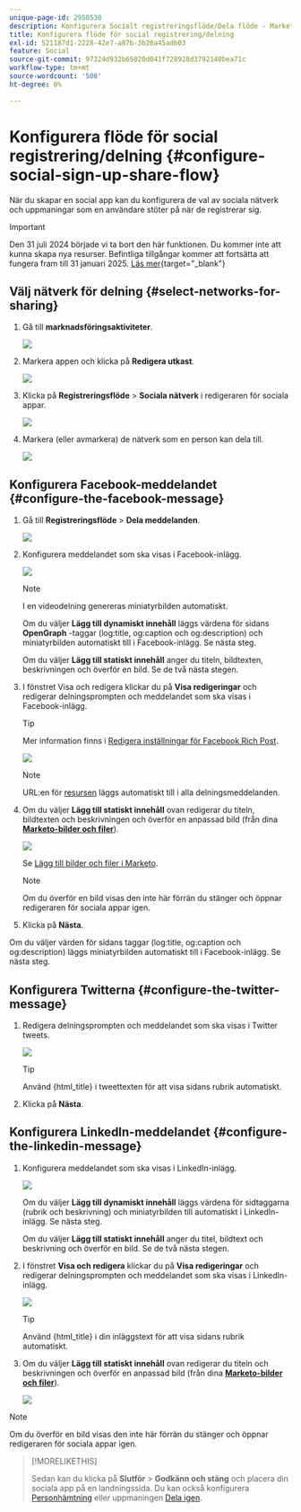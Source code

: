 ```yaml
---
unique-page-id: 2950530
description: Konfigurera Socialt registreringsflöde/Dela flöde - Marketo Docs - Produktdokumentation
title: Konfigurera flöde för social registrering/delning
exl-id: 521187d1-2228-42e7-a87b-3b20a45adb03
feature: Social
source-git-commit: 97324d932b65020d041f728928d3792140bea71c
workflow-type: tm+mt
source-wordcount: '508'
ht-degree: 0%

---
```


# Konfigurera flöde för social registrering/delning {#configure-social-sign-up-share-flow}

När du skapar en social app kan du konfigurera de val av sociala nätverk och uppmaningar som en användare stöter på när de registrerar sig.

>[!IMPORTANT]
>
>Den 31 juli 2024 började vi ta bort den här funktionen. Du kommer inte att kunna skapa nya resurser. Befintliga tillgångar kommer att fortsätta att fungera fram till 31 januari 2025. [Läs mer](https://nation.marketo.com/t5/employee-blogs/marketo-engage-social-features-deprecation/ba-p/351977){target="_blank"}

## Välj nätverk för delning {#select-networks-for-sharing}

1. Gå till **marknadsföringsaktiviteter**.

   ![](assets/ma-1.png)

1. Markera appen och klicka på **Redigera utkast**.

   ![](assets/image2014-9-22-13-3a57-3a43.png)

1. Klicka på **Registreringsflöde** > **Sociala nätverk** i redigeraren för sociala appar.

   ![](assets/three.png)

1. Markera (eller avmarkera) de nätverk som en person kan dela till.

   ![](assets/four.png)

## Konfigurera Facebook-meddelandet {#configure-the-facebook-message}

1. Gå till **Registreringsflöde** > **Dela meddelanden**.

   ![](assets/five.png)

1. Konfigurera meddelandet som ska visas i Facebook-inlägg.

   ![](assets/image2014-9-22-13-3a58-3a54.png)

   >[!NOTE]
   >
   >I en videodelning genereras miniatyrbilden automatiskt.

   Om du väljer **Lägg till dynamiskt innehåll** läggs värdena för sidans **OpenGraph** -taggar (log:title, og:caption och og:description) och miniatyrbilden automatiskt till i Facebook-inlägg. Se nästa steg.

   Om du väljer **Lägg till statiskt innehåll** anger du titeln, bildtexten, beskrivningen och överför en bild. Se de två nästa stegen.

1. I fönstret Visa och redigera klickar du på **Visa redigeringar** och redigerar delningsprompten och meddelandet som ska visas i Facebook-inlägg.

   >[!TIP]
   >
   >Mer information finns i [Redigera inställningar för Facebook Rich Post](/help/marketo/product-docs/demand-generation/facebook/edit-facebook-rich-post-settings.md).

   ![](assets/image2014-9-22-13-3a59-3a57.png)

   >[!NOTE]
   >
   >URL:en för [resursen](/help/marketo/product-docs/demand-generation/social/social-functions/choose-the-share-url-for-a-social-app.md) läggs automatiskt till i alla delningsmeddelanden.

1. Om du väljer **Lägg till statiskt innehåll** ovan redigerar du titeln, bildtexten och beskrivningen och överför en anpassad bild (från dina [**Marketo-bilder och filer**](/help/marketo/product-docs/demand-generation/images-and-files/add-images-and-files-to-marketo.md)).

   ![](assets/image2014-9-22-14-3a1-3a11.png)

   Se [Lägg till bilder och filer i Marketo](/help/marketo/product-docs/demand-generation/images-and-files/add-images-and-files-to-marketo.md).

   >[!NOTE]
   >
   >Om du överför en bild visas den inte här förrän du stänger och öppnar redigeraren för sociala appar igen.

1. Klicka på **Nästa**.

Om du väljer värden för sidans taggar (log:title, og:caption och og:description) läggs miniatyrbilden automatiskt till i Facebook-inlägg. Se nästa steg.

## Konfigurera Twitterna {#configure-the-twitter-message}

1. Redigera delningsprompten och meddelandet som ska visas i Twitter tweets.

   ![](assets/image2014-9-22-14-3a2-3a31.png)

   >[!TIP]
   >
   >Använd {html_title} i tweettexten för att visa sidans rubrik automatiskt.

1. Klicka på **Nästa**.

## Konfigurera LinkedIn-meddelandet {#configure-the-linkedin-message}

1. Konfigurera meddelandet som ska visas i LinkedIn-inlägg.

   ![](assets/image2014-9-22-14-3a3-3a8.png)

   Om du väljer **Lägg till dynamiskt innehåll** läggs värdena för sidtaggarna (rubrik och beskrivning) och miniatyrbilden till automatiskt i LinkedIn-inlägg. Se nästa steg.

   Om du väljer **Lägg till statiskt innehåll** anger du titel, bildtext och beskrivning och överför en bild. Se de två nästa stegen.

1. I fönstret **Visa och redigera** klickar du på **Visa redigeringar** och redigerar delningsprompten och meddelandet som ska visas i LinkedIn-inlägg.

   ![](assets/image2014-9-22-14-3a4-3a6.png)

   >[!TIP]
   >
   >Använd {html_title} i din inläggstext för att visa sidans rubrik automatiskt.

1. Om du väljer **Lägg till statiskt innehåll** ovan redigerar du titeln och beskrivningen och överför en anpassad bild (från dina [**Marketo-bilder och filer**](/help/marketo/product-docs/demand-generation/images-and-files/add-images-and-files-to-marketo.md)).

   ![](assets/image2014-9-22-13-3a55-3a17.png)

>[!NOTE]
>
>Om du överför en bild visas den inte här förrän du stänger och öppnar redigeraren för sociala appar igen.

>[!MORELIKETHIS]
>
>Sedan kan du klicka på **Slutför** > **Godkänn och stäng** och placera din sociala app på en landningssida. Du kan också konfigurera [Personhämtning](/help/marketo/product-docs/demand-generation/social/configuring-social-actions/configure-person-capture-for-a-social-app.md) eller uppmaningen [Dela igen](/help/marketo/product-docs/demand-generation/social/configuring-social-actions/configure-re-share-email-and-prompt-for-a-social-app.md).
